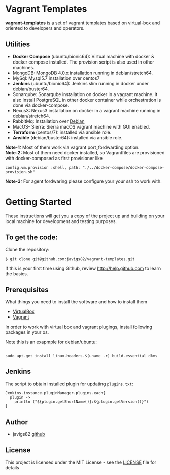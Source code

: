 # Vagrant Templates

**vagrant-templates** is a set of vagrant templates based on virtual-box and oriented to developers and operators.

## Utilities

 - **Docker Compose** (ubuntu/bionic64): Virtual machine with docker & docker compose installed. The provision script is also used in other machines.
 - MongoDB: MongoDB 4.0.x installation running in debian/stretch64.
 - MySql: Mysql5.7 installation over centos7
 - **Jenkins** (ubuntu/bionic64): Jenkins slim running in docker under debian/buster64.
 - Sonarqube:  Sonarqube installation on docker in a vagrant machine. It also install PostgreSQL in other docker container while orchestration is done via docker-compose.
 - Nexus3:  Nexus3 installation on docker in a vagrant machine running in debian/stretch64.
 - RabbitMq: Installation over [Debian](https://www.rabbitmq.com/install-debian.html)
 - MacOS- Sierra: Sierra macOS vagrant machine with GUI enabled.
 - **Terraform** (centos/7): installed via ansible role.
 - **Ansible** (debian/buster64): installed via ansible role.

 **Note-1:** Most of them work via vagrant port_fordwarding option.  
 **Note-2:** Most of them need docker installed, so Vagrantfiles are provisioned with docker-composed as first provisioner like

 ```
 config.vm.provision :shell, path: "./../docker-compose/docker-compose-provision.sh"

 ```

  **Note-3:** For agent fordwaring please configure your your ssh to work with.

# Getting Started

These instructions will get you a copy of the project up and building on your local machine for development and testing purposes.

To get the code:
-------------------

Clone the repository:

    $ git clone git@github.com:javigs82/vagrant-templates.git

If this is your first time using Github, review http://help.github.com to learn the basics.

## Prerequisites

What things you need to install the software and how to install them
* [VirtualBox](https://www.virtualbox.org/)
* [Vagrant](https://www.vagrantup.com/downloads.html)

In order to work with virtual box and vagrant plugings, 
install following packages in your os.

Note this is an exapmple for debian/ubuntu:

```

sudo apt-get install linux-headers-$(uname -r) build-essential dkms 

```

## Jenkins

The script to obtain installed plugin for updating `plugins.txt`:

```
Jenkins.instance.pluginManager.plugins.each{
  plugin -> 
    println ("${plugin.getShortName()}:${plugin.getVersion()}")
}

```

## Author

* javigs82 [github](https://github.com/javigs82/)

## License

This project is licensed under the MIT License - see the [LICENSE](./LICENSE) file for details
